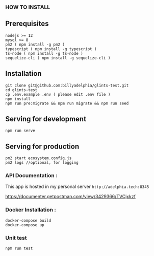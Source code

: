 ### HOW TO INSTALL

## Prerequisites

```
nodejs >= 12
mysql >= 8
pm2 ( npm install -g pm2 )
typescript ( npm install -g typescript )
ts-node ( npm install -g ts-node )
sequelize-cli ( npm install -g sequelize-cli )
```

## Installation

```
git clone git@github.com:billyadelphia/glints-test.git
cd glints-test
cp .env.example .env ( please edit .env file )
npm install
npm run pre:migrate && npm run migrate && npm run seed
```
## Serving for development 
```
npm run serve
```

## Serving for production
```
pm2 start ecosystem.config.js  
pm2 logs //optional, for logging
```


### API Documentation :

This app is hosted in my personal server `http://adelphia.tech:8345`

https://documenter.getpostman.com/view/3429366/TVCjxkzf

### Docker Installation :

```
docker-compose build
docker-compose up
```

### Unit test

```
npm run test
```
